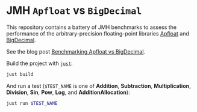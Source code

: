 JMH `Apfloat` vs `BigDecimal`
=============================

This repository contains a battery of JMH benchmarks to assess the performance of the arbitrary-precision floating-point libraries [Apfloat](http://www.apfloat.org) and [BigDecimal](https://docs.oracle.com/en/java/javase/24/docs/api/java.base/java/math/BigDecimal.html).

See the blog post [Benchmarking Apfloat vs BigDecimal](https://tonisagrista.com/blog/2025/apfloat-bigdecimal).

Build the project with [`just`](https://github.com/casey/just):

```bash
just build
```

And run a test (`$TEST_NAME` is one of **Addition**, **Subtraction**, **Multiplication**, **Division**, **Sin**, **Pow**, **Log**, and **AdditionAllocation**):

```bash
just run $TEST_NAME
```
